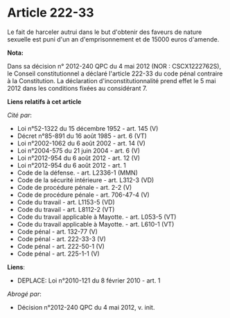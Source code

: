 # Article 222-33

Le fait de harceler autrui dans le but d'obtenir des faveurs de nature sexuelle est puni d'un an d'emprisonnement et de 15000
euros d'amende.

**Nota:**

Dans sa décision n° 2012-240 QPC du 4 mai 2012 (NOR : CSCX1222762S), le Conseil constitutionnel a déclaré l'article 222-33 du
code pénal contraire à la Constitution. La déclaration d'inconstitutionnalité prend effet le 5 mai 2012 dans les conditions
fixées au considérant 7.

**Liens relatifs à cet article**

_Cité par_:

  - Loi n°52-1322 du 15 décembre 1952 - art. 145 (V)
  - Décret n°85-891 du 16 août 1985 - art. 6 (VT)
  - Loi n°2002-1062 du 6 août 2002 - art. 14 (V)
  - Loi n°2004-575 du 21 juin 2004 - art. 6 (V)
  - Loi n°2012-954 du 6 août 2012 - art. 12 (V)
  - Loi n°2012-954 du 6 août 2012 - art. 1
  - Code de la défense. - art. L2336-1 (MMN)
  - Code de la sécurité intérieure - art. L312-3 (VD)
  - Code de procédure pénale - art. 2-2 (V)
  - Code de procédure pénale - art. 706-47-4 (V)
  - Code du travail - art. L1153-5 (VD)
  - Code du travail - art. L8112-2 (VT)
  - Code du travail applicable à Mayotte. - art. L053-5 (VT)
  - Code du travail applicable à Mayotte. - art. L610-1 (VT)
  - Code pénal - art. 132-77 (V)
  - Code pénal - art. 222-33-3 (V)
  - Code pénal - art. 222-50-1 (V)
  - Code pénal - art. 225-1-1 (V)

**Liens**:

  - DEPLACE: Loi n°2010-121 du 8 février 2010 - art. 1

_Abrogé par_:

  - Décision n°2012-240 QPC  du 4 mai 2012, v. init.
